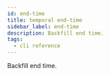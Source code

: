 ```yaml
---
id: end-time
title: temporal end-time
sidebar_label: end-time
description: Backfill end time.
tags:
  - cli reference
---
```


Backfill end time.
